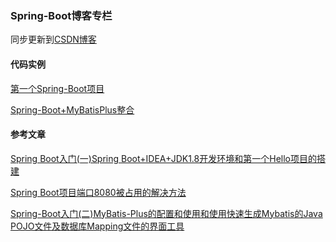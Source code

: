 ### Spring-Boot博客专栏

同步更新到[CSDN博客](https://blog.csdn.net/define_LIN/column/info/29984)
#### 代码实例
[第一个Spring-Boot项目](https://github.com/defineYIDA/Spring-Boot-Case/tree/master/hello)

[Spring-Boot+MyBatisPlus整合](https://github.com/defineYIDA/Spring-Boot-Case/tree/master/MyBatis-Plus%2BSpringBoot)

#### 参考文章

[Spring Boot入门(一)Spring Boot+IDEA+JDK1.8开发环境和第一个Hello项目的搭建](https://defineyida.github.io/2018/12/05/scaffolds-Spring-Boot%E5%85%A5%E9%97%A8-%E4%B8%80-Spring-Boot-IDEA-JDK1-8%E5%BC%80%E5%8F%91%E7%8E%AF%E5%A2%83%E5%92%8C%E7%AC%AC%E4%B8%80%E4%B8%AA%E9%A1%B9%E7%9B%AE%E7%9A%84%E6%90%AD%E5%BB%BA%EF%BC%8C%E9%99%84%E6%89%80%E9%9C%80%E8%B5%84%E6%BA%90%E9%93%BE%E6%8E%A5-md/)

[Spring Boot项目端口8080被占用的解决方法](https://github.com/defineYIDA/Spring-Boot-Case/blob/master/Spring%20Boot%E9%A1%B9%E7%9B%AE%E7%AB%AF%E5%8F%A38080%E8%A2%AB%E5%8D%A0%E7%94%A8%E7%9A%84%E8%A7%A3%E5%86%B3%E6%96%B9%E6%B3%95.md)

[Spring-Boot入门(二)MyBatis-Plus的配置和使用和使用快速生成Mybatis的Java POJO文件及数据库Mapping文件的界面工具](https://github.com/defineYIDA/Spring-Boot-Case/blob/master/Spring-Boot%E5%85%A5%E9%97%A8(%E4%BA%8C)MyBatis-Plus%E7%9A%84%E9%85%8D%E7%BD%AE%E5%92%8C%E4%BD%BF%E7%94%A8%E5%92%8C%E4%BD%BF%E7%94%A8%E5%BF%AB%E9%80%9F%E7%94%9F%E6%88%90Mybatis%E7%9A%84Java%20POJO%E6%96%87%E4%BB%B6%E5%8F%8A%E6%95%B0%E6%8D%AE%E5%BA%93Mapping%E6%96%87%E4%BB%B6%E7%9A%84%E7%95%8C%E9%9D%A2%E5%B7%A5%E5%85%B7.md)

